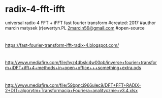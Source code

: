 # radix-4-fft-ifft
universal radix-4 FFT + iFFT fast fourier transform
#created: 2017 #author marcin matysek (r)ewertyn.PL 2marcin56@gmail.com #open-source       
#
https://fast-fourier-transform-ifft-radix-4.blogspot.com/
#
http://www.mediafire.com/file/hyz4dbski4w00pb/inverse+fourier+transform+iDFT+ifft+4+methods+in+open+office+++something+extra.ods
#
http://www.mediafire.com/file/59bpnci966ulec9/DFT+FFT+RADIX-2+DIT+algorytm+Transformacja+Fouriera+analitycznie+v3.4.xlsx 
#
